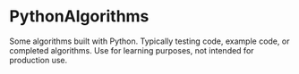 # PythonAlgorithms
Some algorithms built with Python. Typically testing code, example code, or completed algorithms. Use for learning purposes, not intended for production use.
